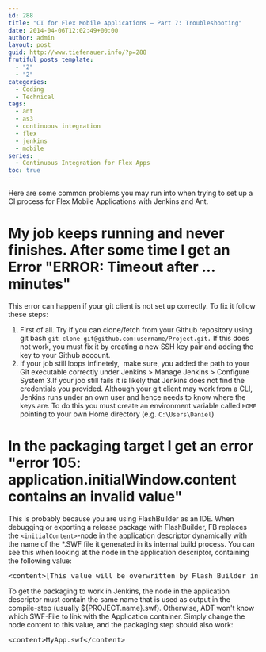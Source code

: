 ```yaml
---
id: 288
title: "CI for Flex Mobile Applications – Part 7: Troubleshooting"
date: 2014-04-06T12:02:49+00:00
author: admin
layout: post
guid: http://www.tiefenauer.info/?p=288
frutiful_posts_template:
  - "2"
  - "2"
categories:
  - Coding
  - Technical
tags:
  - ant
  - as3
  - continuous integration
  - flex
  - jenkins
  - mobile
series:
  - Continuous Integration for Flex Apps
toc: true  
---
```

Here are some common problems you may run into when trying to set up a CI process for Flex Mobile Applications with Jenkins and Ant.

# My job keeps running and never finishes. After some time I get an Error "ERROR: Timeout after ... minutes"

This error can happen if your git client is not set up correctly. To fix it follow these steps:

1. First of all. Try if you can clone/fetch from your Github repository using git bash `git clone git@github.com:username/Project.git.` If this does not work, you must fix it by creating a new SSH key pair and adding the key to your Github account.
2. If your job still loops infinetely,  make sure, you added the path to your Git executable correctly under Jenkins > Manage Jenkins > Configure System
3.If your job still fails it is likely that Jenkins does not find the credentials you provided. Although your git client may work from a CLI, Jenkins runs under an own user and hence needs to know where the keys are. To do this you must create an environment variable called `HOME` pointing to your own Home directory (e.g. `C:\Users\Daniel`)

# In the packaging target I get an error "error 105: application.initialWindow.content contains an invalid value"

This is probably because you are using FlashBuilder as an IDE. When debugging or exporting a release package with FlashBuilder, FB replaces the `<initialContent>`-node in the application descriptor dynamically with the name of the *.SWF file it generated in its internal build process. You can see this when looking at the node in the application descriptor, containing the following value:

<pre>&lt;content&gt;[This value will be overwritten by Flash Builder in the output app.xml]&lt;/content&gt;</pre>

To get the packaging to work in Jenkins, the node in the application descriptor must contain the same name that is used as output in the compile-step (usually ${PROJECT.name}.swf). Otherwise, ADT won't know which SWF-File to link with the Application container. Simply change the node content to this value, and the packaging step should also work:

<pre>&lt;content&gt;MyApp.swf&lt;/content&gt;</pre>